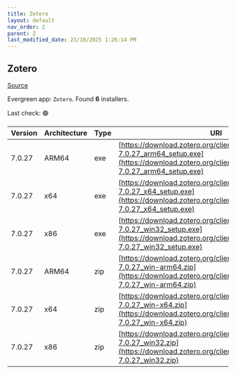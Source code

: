 ```yaml
---
title: Zotero
layout: default
nav_order: 2
parent: Z
last_modified_date: 23/10/2025 1:26:14 PM
---
```


## Zotero

[Source](https://www.zotero.org/)

Evergreen app: `Zotero`. Found **6** installers.

Last check: 🟢

| Version | Architecture | Type | URI                                                                                                                                                                |
| ------- | ------------ | ---- | ------------------------------------------------------------------------------------------------------------------------------------------------------------------ |
| 7.0.27  | ARM64        | exe  | [https://download.zotero.org/client/release/7.0.27/Zotero-7.0.27_arm64_setup.exe](https://download.zotero.org/client/release/7.0.27/Zotero-7.0.27_arm64_setup.exe) |
| 7.0.27  | x64          | exe  | [https://download.zotero.org/client/release/7.0.27/Zotero-7.0.27_x64_setup.exe](https://download.zotero.org/client/release/7.0.27/Zotero-7.0.27_x64_setup.exe)     |
| 7.0.27  | x86          | exe  | [https://download.zotero.org/client/release/7.0.27/Zotero-7.0.27_win32_setup.exe](https://download.zotero.org/client/release/7.0.27/Zotero-7.0.27_win32_setup.exe) |
| 7.0.27  | ARM64        | zip  | [https://download.zotero.org/client/release/7.0.27/Zotero-7.0.27_win-arm64.zip](https://download.zotero.org/client/release/7.0.27/Zotero-7.0.27_win-arm64.zip)     |
| 7.0.27  | x64          | zip  | [https://download.zotero.org/client/release/7.0.27/Zotero-7.0.27_win-x64.zip](https://download.zotero.org/client/release/7.0.27/Zotero-7.0.27_win-x64.zip)         |
| 7.0.27  | x86          | zip  | [https://download.zotero.org/client/release/7.0.27/Zotero-7.0.27_win32.zip](https://download.zotero.org/client/release/7.0.27/Zotero-7.0.27_win32.zip)             |
